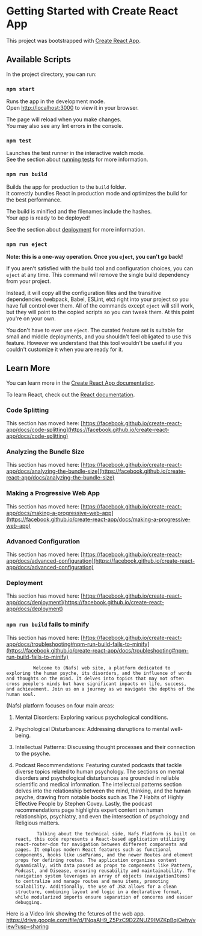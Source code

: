 # Getting Started with Create React App

This project was bootstrapped with [Create React App](https://github.com/facebook/create-react-app).

## Available Scripts

In the project directory, you can run:

### `npm start`

Runs the app in the development mode.\
Open [http://localhost:3000](http://localhost:3000) to view it in your browser.

The page will reload when you make changes.\
You may also see any lint errors in the console.

### `npm test`

Launches the test runner in the interactive watch mode.\
See the section about [running tests](https://facebook.github.io/create-react-app/docs/running-tests) for more information.

### `npm run build`

Builds the app for production to the `build` folder.\
It correctly bundles React in production mode and optimizes the build for the best performance.

The build is minified and the filenames include the hashes.\
Your app is ready to be deployed!

See the section about [deployment](https://facebook.github.io/create-react-app/docs/deployment) for more information.

### `npm run eject`

**Note: this is a one-way operation. Once you `eject`, you can't go back!**

If you aren't satisfied with the build tool and configuration choices, you can `eject` at any time. This command will remove the single build dependency from your project.

Instead, it will copy all the configuration files and the transitive dependencies (webpack, Babel, ESLint, etc) right into your project so you have full control over them. All of the commands except `eject` will still work, but they will point to the copied scripts so you can tweak them. At this point you're on your own.

You don't have to ever use `eject`. The curated feature set is suitable for small and middle deployments, and you shouldn't feel obligated to use this feature. However we understand that this tool wouldn't be useful if you couldn't customize it when you are ready for it.

## Learn More

You can learn more in the [Create React App documentation](https://facebook.github.io/create-react-app/docs/getting-started).

To learn React, check out the [React documentation](https://reactjs.org/).

### Code Splitting

This section has moved here: [https://facebook.github.io/create-react-app/docs/code-splitting](https://facebook.github.io/create-react-app/docs/code-splitting)

### Analyzing the Bundle Size

This section has moved here: [https://facebook.github.io/create-react-app/docs/analyzing-the-bundle-size](https://facebook.github.io/create-react-app/docs/analyzing-the-bundle-size)

### Making a Progressive Web App

This section has moved here: [https://facebook.github.io/create-react-app/docs/making-a-progressive-web-app](https://facebook.github.io/create-react-app/docs/making-a-progressive-web-app)

### Advanced Configuration

This section has moved here: [https://facebook.github.io/create-react-app/docs/advanced-configuration](https://facebook.github.io/create-react-app/docs/advanced-configuration)

### Deployment

This section has moved here: [https://facebook.github.io/create-react-app/docs/deployment](https://facebook.github.io/create-react-app/docs/deployment)

### `npm run build` fails to minify

This section has moved here: [https://facebook.github.io/create-react-app/docs/troubleshooting#npm-run-build-fails-to-minify](https://facebook.github.io/create-react-app/docs/troubleshooting#npm-run-build-fails-to-minify)


              Welcome to (Nafs) web site, a platform dedicated to exploring the human psyche, its disorders, and the influence of words and thoughts on the mind. It delves into topics that may not often cross people's minds but have significant impacts on life, success, and achievement. Join us on a journey as we navigate the depths of the human soul.
(Nafs) platform focuses on four main areas:
1.	Mental Disorders: Exploring various psychological conditions.
2.	Psychological Disturbances: Addressing disruptions to mental well-being.
3.	Intellectual Patterns: Discussing thought processes and their connection to the psyche.
4.	Podcast Recommendations: Featuring curated podcasts that tackle diverse topics related to human psychology.
               The sections on mental disorders and psychological disturbances are grounded in reliable scientific and medical information. The intellectual patterns section delves into the relationship between the mind, thinking, and the human psyche, drawing from notable books such as The 7 Habits of Highly Effective People by Stephen Covey. Lastly, the podcast recommendations page highlights expert content on human relationships, psychiatry, and even the intersection of psychology and Religious matters.

                Talking about the technical side, Nafs Platform is built on react, this code represents a React-based application utilizing react-router-dom for navigation between different components and pages. It employs modern React features such as functional components, hooks like useParams, and the newer Routes and element props for defining routes. The application organizes content dynamically, with data passed as props to components like Pattern, Podcast, and Disease, ensuring reusability and maintainability. The navigation system leverages an array of objects (navigationItems) to centralize and manage routes and menu items, promoting scalability. Additionally, the use of JSX allows for a clean structure, combining layout and logic in a declarative format, while modularized imports ensure separation of concerns and easier debugging.


Here is a Video link showing the fetures of the web app.
https://drive.google.com/file/d/1NqaAH9_Z5PzC9D2ZNUZ9IMZKpBqiOehy/view?usp=sharing





